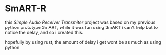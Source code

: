 # SmART-R
this _Simple Audio Receiver Transmiter_ project was based on my previous python prototype SmART, while it was fun using SmART i can't help but to notice the delay, and so i created this.

hopefully by using rust, the amount of delay i get wont be as much as using python